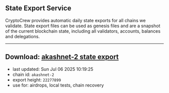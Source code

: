 ## State Export Service
CryptoCrew provides automatic daily state exports for all chains we validate. State export files can be used as genesis files and are a snapshot of the current blockchain state, including all validators, accounts, balances and delegations.

---
**Download: [akashnet-2 state export](https://dl-eu2.ccvalidators.com/SERVICE/akash/akashnet-2_export_22277899.json)**
---

- last updated: Sun Jul 06 2025 10:19:25
- chain id: `akashnet-2`
- export height: `22277899`
- use for: airdrops, local tests, chain recovery
